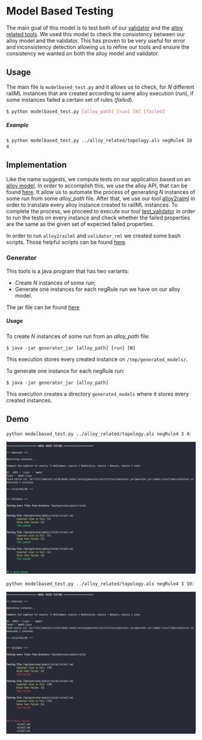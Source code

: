 # Model Based Testing


The main goal of this model is to test both of our [validator](https://github.com/pedrordgs/RailML-Utilities/tree/master/validator) and the [alloy related tools](https://github.com/pedrordgs/RailML-Utilities/tree/master/alloy_related). We used this model to check the consistency between our alloy model and the validator. This has proven to be very useful for error and inconsistency detection allowing us to refine our tools and ensure the consistency we wanted on both the alloy model and validator.

## Usage

The main file is `modelbased_test.py` and it allows us to check, for *N* different railML instances that are created according to same alloy execution (*run*), if some instances failed a certain set of rules (*failed*).

```bash
$ python modelbased_test.py [alloy_path] [run] [N] [failed]
```

##### Example

```
$ python modelbased_test.py ../alloy_related/topology.als negRule4 10 4
```

## Implementation

Like the name suggests, we compute tests on our application based on an [alloy model](https://github.com/pedrordgs/RailML-Utilities/blob/master/alloy_related/topology.als). In order to accomplish this, we use the alloy API, that can be found [here](https://alloytools.org/documentation/alloy-api/index.html). It allow us to automate the process of generating *N* instances of some *run* from some *alloy_path* file. After that, we use our tool [alloy2raiml](https://github.com/pedrordgs/RailML-Utilities/tree/master/alloy_related/alloyToRailML) in order to translate every alloy instance created to railML instances. To complete the process, we proceed to execute our tool [test_validator](https://github.com/pedrordgs/RailML-Utilities/blob/master/validator/test_validator.py) in order to run the tests on every instance and check whether the failed properties are the same as the given set of expected failed properties.

In order to run `alloy2railml` and `validator_rml` we created some bash scripts. Those helpful scripts can be found [here](https://github.com/pedrordgs/RailML-Utilities/tree/master/model_based_testing/helpers).

### Generator

This tools is a java program that has two variants:
* Create *N* instances of some *run*;
* Generate one instances for each negRule run we have on our alloy model.

The jar file can be found [here](https://github.com/pedrordgs/RailML-Utilities/tree/master/model_based_testing/generator/out/artifacts/generator_jar)

##### Usage

To create *N* instances of some *run* from an *alloy_path* file:

```
$ java -jar generator_jar [alloy_path] [run] [N]
```

This execution stores every created instance on `/tmp/generated_models/`.

To generate one instance for each negRule run:

```
$ java -jar generator_jar [alloy_path]
```

This execution creates a directory `generated_models` where it stores every created instances.


## Demo

`python modelbased_test.py ../alloy_related/topology.als negRule4 3 4`:

![All tests passed.](demo/passed.png "All tests passed.")

`python modelbased_test.py ../alloy_related/topology.als negRule4 3 10`:

![All tests failed.](demo/failed.png "All tests failed.")
